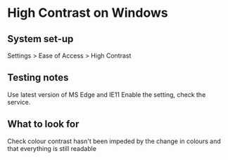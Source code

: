 # High Contrast on Windows

## System set-up
Settings > Ease of Access > High Contrast

## Testing notes
Use latest version of MS Edge and IE11
Enable the setting, check the service.

## What to look for
Check colour contrast hasn't been impeded by the change in colours and that everything is still readable